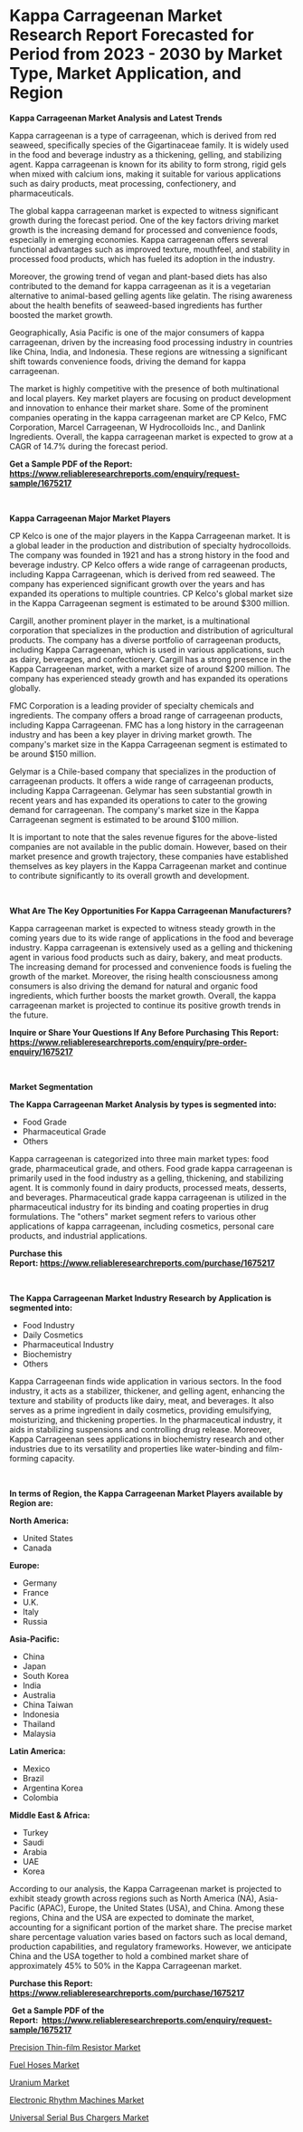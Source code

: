 <p><h1>Kappa Carrageenan Market Research Report Forecasted for Period from 2023 -  2030 by Market Type, Market Application, and Region</h1></p><p><strong>Kappa Carrageenan Market Analysis and Latest Trends</strong></p>
<p><p>Kappa carrageenan is a type of carrageenan, which is derived from red seaweed, specifically species of the Gigartinaceae family. It is widely used in the food and beverage industry as a thickening, gelling, and stabilizing agent. Kappa carrageenan is known for its ability to form strong, rigid gels when mixed with calcium ions, making it suitable for various applications such as dairy products, meat processing, confectionery, and pharmaceuticals.</p><p>The global kappa carrageenan market is expected to witness significant growth during the forecast period. One of the key factors driving market growth is the increasing demand for processed and convenience foods, especially in emerging economies. Kappa carrageenan offers several functional advantages such as improved texture, mouthfeel, and stability in processed food products, which has fueled its adoption in the industry.</p><p>Moreover, the growing trend of vegan and plant-based diets has also contributed to the demand for kappa carrageenan as it is a vegetarian alternative to animal-based gelling agents like gelatin. The rising awareness about the health benefits of seaweed-based ingredients has further boosted the market growth.</p><p>Geographically, Asia Pacific is one of the major consumers of kappa carrageenan, driven by the increasing food processing industry in countries like China, India, and Indonesia. These regions are witnessing a significant shift towards convenience foods, driving the demand for kappa carrageenan.</p><p>The market is highly competitive with the presence of both multinational and local players. Key market players are focusing on product development and innovation to enhance their market share. Some of the prominent companies operating in the kappa carrageenan market are CP Kelco, FMC Corporation, Marcel Carrageenan, W Hydrocolloids Inc., and Danlink Ingredients. Overall, the kappa carrageenan market is expected to grow at a CAGR of 14.7% during the forecast period.</p></p>
<p><strong>Get a Sample PDF of the Report:&nbsp; <a href="https://www.reliableresearchreports.com/enquiry/request-sample/1675217">https://www.reliableresearchreports.com/enquiry/request-sample/1675217</a></strong></p>
<p>&nbsp;</p>
<p><strong>Kappa Carrageenan Major Market Players</strong></p>
<p><p>CP Kelco is one of the major players in the Kappa Carrageenan market. It is a global leader in the production and distribution of specialty hydrocolloids. The company was founded in 1921 and has a strong history in the food and beverage industry. CP Kelco offers a wide range of carrageenan products, including Kappa Carrageenan, which is derived from red seaweed. The company has experienced significant growth over the years and has expanded its operations to multiple countries. CP Kelco's global market size in the Kappa Carrageenan segment is estimated to be around $300 million.</p><p>Cargill, another prominent player in the market, is a multinational corporation that specializes in the production and distribution of agricultural products. The company has a diverse portfolio of carrageenan products, including Kappa Carrageenan, which is used in various applications, such as dairy, beverages, and confectionery. Cargill has a strong presence in the Kappa Carrageenan market, with a market size of around $200 million. The company has experienced steady growth and has expanded its operations globally.</p><p>FMC Corporation is a leading provider of specialty chemicals and ingredients. The company offers a broad range of carrageenan products, including Kappa Carrageenan. FMC has a long history in the carrageenan industry and has been a key player in driving market growth. The company's market size in the Kappa Carrageenan segment is estimated to be around $150 million.</p><p>Gelymar is a Chile-based company that specializes in the production of carrageenan products. It offers a wide range of carrageenan products, including Kappa Carrageenan. Gelymar has seen substantial growth in recent years and has expanded its operations to cater to the growing demand for carrageenan. The company's market size in the Kappa Carrageenan segment is estimated to be around $100 million.</p><p>It is important to note that the sales revenue figures for the above-listed companies are not available in the public domain. However, based on their market presence and growth trajectory, these companies have established themselves as key players in the Kappa Carrageenan market and continue to contribute significantly to its overall growth and development.</p></p>
<p>&nbsp;</p>
<p><strong>What Are The Key Opportunities For Kappa Carrageenan Manufacturers?</strong></p>
<p><p>Kappa carrageenan market is expected to witness steady growth in the coming years due to its wide range of applications in the food and beverage industry. Kappa carrageenan is extensively used as a gelling and thickening agent in various food products such as dairy, bakery, and meat products. The increasing demand for processed and convenience foods is fueling the growth of the market. Moreover, the rising health consciousness among consumers is also driving the demand for natural and organic food ingredients, which further boosts the market growth. Overall, the kappa carrageenan market is projected to continue its positive growth trends in the future.</p></p>
<p><strong>Inquire or Share Your Questions If Any Before Purchasing This Report: <a href="https://www.reliableresearchreports.com/enquiry/pre-order-enquiry/1675217">https://www.reliableresearchreports.com/enquiry/pre-order-enquiry/1675217</a></strong></p>
<p>&nbsp;</p>
<p><strong>Market Segmentation</strong></p>
<p><strong>The Kappa Carrageenan Market Analysis by types is segmented into:</strong></p>
<p><ul><li>Food Grade</li><li>Pharmaceutical Grade</li><li>Others</li></ul></p>
<p><p>Kappa carrageenan is categorized into three main market types: food grade, pharmaceutical grade, and others. Food grade kappa carrageenan is primarily used in the food industry as a gelling, thickening, and stabilizing agent. It is commonly found in dairy products, processed meats, desserts, and beverages. Pharmaceutical grade kappa carrageenan is utilized in the pharmaceutical industry for its binding and coating properties in drug formulations. The "others" market segment refers to various other applications of kappa carrageenan, including cosmetics, personal care products, and industrial applications.</p></p>
<p><strong>Purchase this Report:&nbsp;<a href="https://www.reliableresearchreports.com/purchase/1675217">https://www.reliableresearchreports.com/purchase/1675217</a></strong></p>
<p>&nbsp;</p>
<p><strong>The Kappa Carrageenan Market Industry Research by Application is segmented into:</strong></p>
<p><ul><li>Food Industry</li><li>Daily Cosmetics</li><li>Pharmaceutical Industry</li><li>Biochemistry</li><li>Others</li></ul></p>
<p><p>Kappa Carrageenan finds wide application in various sectors. In the food industry, it acts as a stabilizer, thickener, and gelling agent, enhancing the texture and stability of products like dairy, meat, and beverages. It also serves as a prime ingredient in daily cosmetics, providing emulsifying, moisturizing, and thickening properties. In the pharmaceutical industry, it aids in stabilizing suspensions and controlling drug release. Moreover, Kappa Carrageenan sees applications in biochemistry research and other industries due to its versatility and properties like water-binding and film-forming capacity.</p></p>
<p>&nbsp;</p>
<p><strong>In terms of Region, the Kappa Carrageenan Market Players available by Region are:</strong></p>
<p>
    <p> <strong> North America: </strong>
        <ul>
            <li>United States</li>
            <li>Canada</li>
        </ul>
        </p> 
    <p> <strong> Europe: </strong>
        <ul>
            <li>Germany</li>
            <li>France</li>
            <li>U.K.</li>
            <li>Italy</li>
            <li>Russia</li>
        </ul>
        </p> 
    <p> <strong> Asia-Pacific: </strong>
        <ul>
            <li>China</li>
            <li>Japan</li>
            <li>South Korea</li>
            <li>India</li>
            <li>Australia</li>
            <li>China Taiwan</li>
            <li>Indonesia</li>
            <li>Thailand</li>
            <li>Malaysia</li>
        </ul>
        </p> 
    <p> <strong> Latin America: </strong>
        <ul>
            <li>Mexico</li>
            <li>Brazil</li>
            <li>Argentina Korea</li>
            <li>Colombia</li>
        </ul>
        </p> 
    <p> <strong> Middle East & Africa: </strong>
        <ul>
            <li>Turkey</li>
            <li>Saudi</li>
            <li>Arabia</li>
            <li>UAE</li>
            <li>Korea</li>
        </ul>
    </p>
    </p>
<p><p>According to our analysis, the Kappa Carrageenan market is projected to exhibit steady growth across regions such as North America (NA), Asia-Pacific (APAC), Europe, the United States (USA), and China. Among these regions, China and the USA are expected to dominate the market, accounting for a significant portion of the market share. The precise market share percentage valuation varies based on factors such as local demand, production capabilities, and regulatory frameworks. However, we anticipate China and the USA together to hold a combined market share of approximately 45% to 50% in the Kappa Carrageenan market.</p></p>
<p><strong>Purchase this Report: <a href="https://www.reliableresearchreports.com/purchase/1675217">https://www.reliableresearchreports.com/purchase/1675217</a></strong></p>
<p>&nbsp;<strong>Get a Sample PDF of the Report:&nbsp;&nbsp;<a href="https://www.reliableresearchreports.com/enquiry/request-sample/1675217">https://www.reliableresearchreports.com/enquiry/request-sample/1675217</a></strong></p>
<p><strong></strong></p>
<p><p><a href="https://medium.com/@cullenblick/precision-thin-film-resistor-market-furnishes-information-on-market-share-market-trends-and-dde16526c5da">Precision Thin-film Resistor Market</a></p><p><a href="https://github.com/ChiragRP21/Market-Research-Report-List-1/blob/main/fuel-hoses-market.md">Fuel Hoses Market</a></p><p><a href="https://github.com/Chiragrp22/Market-Research-Report-List-1/blob/main/uranium-market.md">Uranium Market</a></p><p><a href="https://medium.com/@tiffanytran1905/electronic-rhythm-machines-market-analysis-its-cagr-market-segmentation-and-global-industry-ded15572b8e4">Electronic Rhythm Machines Market</a></p><p><a href="https://medium.com/@maxinefeest1904/universal-serial-bus-chargers-market-trends-and-market-analysis-forecasted-for-period-2023-2030-5c496f0a2dc0">Universal Serial Bus Chargers Market</a></p></p>